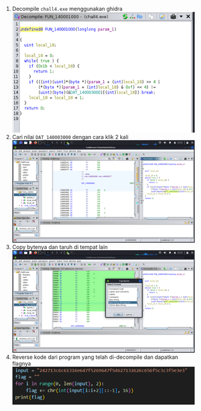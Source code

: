 1. Decompile `chall4.exe` menggunakan ghidra
<br>![alt text](image-1.png)
2. Cari nilai `DAT_140003000` dengan cara klik 2 kali
<br>![alt text](image-2.png)
3. Copy bytenya dan taruh di tempat lain
<br>![alt text](image-3.png)
4. Reverse kode dari program yang telah di-decompile dan dapatkan flagnya
<br>![alt text](image-4.png)